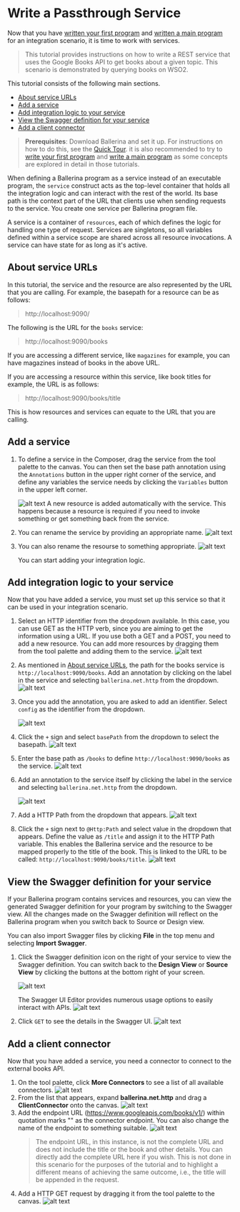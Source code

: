 # Write a Passthrough Service

Now that you have [written your first program](../first-program.md) and [written a main program](../main-program.md) for an integration scenario, it is time to work with services.

> This tutorial provides instructions on how to write a REST service that uses the Google Books API to get books about a given topic. This scenario is demonstrated by querying books on WSO2.

This tutorial consists of the following main sections.

- [About service URLs](about-service-urls)
- [Add a service](add-a-service)
- [Add integration logic to your service](add-integration-logic-to-your-service)
- [View the Swagger definition for your service](view-the-swagger-definition-for-your-service)
- [Add a client connector](add-a-client-connector)

> **Prerequisites**: Download Ballerina and set it up. For instructions on how to do this, see the [Quick Tour](../quick-tour.md). it is also recommended to try to [write your first program](../first-program.md) and [write a main program](../main-program.md) as some concepts are explored in detail in those tutorials.

When defining a Ballerina program as a service instead of an executable program, the `service` construct acts as the top-level container that holds all the integration logic and can interact with the rest of the world. Its base path is the context part of the URL that clients use when sending requests to the service. You create one service per Ballerina program file.

A service is a container of `resources`, each of which defines the logic for handling one type of request. Services are singletons, so all variables defined within a service scope are shared across all resource invocations. A service can have state for as long as it's active.

## About service URLs

In this tutorial, the service and the resource are also represented by the URL that you are calling. For example, the basepath for a resource can be as follows: 

> http://localhost:9090/

The following is the URL for the `books` service:

> http://localhost:9090/books

If you are accessing a different service, like `magazines` for example, you can have magazines instead of books in the above URL.

If you are accessing a resource within this service, like book titles for example, the URL is as follows:

> http://localhost:9090/books/title

This is how resources and services can equate to the URL that you are calling.

## Add a service

1. To define a service in the Composer, drag the service from the tool palette to the canvas. You can then set the base path annotation using the `Annotations` button in the upper right corner of the service, and define any variables the service needs by clicking the `Variables` button in the upper left corner. 

    ![alt text](../images/AddService.gif)
    A new resource is added automatically with the service. This happens because a resource is required if you need to invoke something or get something back from the service. 
1. You can rename the service by providing an appropriate name.
    ![alt text](../images/ServiceName.png)
1. You can also rename the resourse to something appropriate.
    ![alt text](../images/ResourceName.png)
    
    You can start adding your integration logic.

## Add integration logic to your service

Now that you have added a service, you must set up this service so that it can be used in your integration scenario.

1. Select an HTTP identifier from the dropdown available. In this case, you can use GET as the HTTP verb, since you are aiming to get the information using a URL. If you use both a GET and a POST, you need to add a new resource. You can add more resources by dragging them from the tool palette and adding them to the service.
    ![alt text](../images/IdentifierHTTP.png)
1. As mentioned in [About service URLs](#about-service-URLs), the path for the books service is `http://localhost:9090/books`. Add an annotation by clicking on the label in the service and selecting `ballerina.net.http` from the dropdown.
    ![alt text](../images/AddAnnotation.png)
1. Once you add the annotation, you are asked to add an identifier. Select `config` as the identifier from the dropdown.

    ![alt text](../images/ConfigIdentifier.png)
1. Click the `+` sign and select `basePath` from the dropdown to select the basepath.
    ![alt text](../images/BasepathConfig.png)
1. Enter the base path as `/books` to define `http://localhost:9090/books` as the service.
    ![alt text](../images/BasePathBooksService.png)
1. Add an annotation to the service itself by clicking the label in the service and selecting `ballerina.net.http` from the dropdown.

    ![alt text](../images/AddAnnotation2.png)
1. Add a HTTP Path from the dropdown that appears.
    ![alt text](../images/AddPath.png)
1. Click the `+` sign next to `@Http:Path` and select value in the dropdown that appears. Define the value as `/title` and assign it to the HTTP Path variable. This enables the Ballerina service and the resource to be mapped properly to the title of the book. This is linked to the URL to be called: `http://localhost:9090/books/title`.
    ![alt text](../images/AddValuetoPath2.png)

## View the Swagger definition for your service

If your Ballerina program contains services and resources, you can view the generated Swagger definition for your program by switching to the Swagger view. All the changes made on the Swagger definition will reflect on the Ballerina program when you switch back to Source or Design view.

You can also import Swagger files by clicking **File** in the top menu and selecting **Import Swagger**.

1. Click the Swagger definition icon on the right of your service to view the Swagger definition. You can switch back to the **Design View** or **Source View** by clicking the buttons at the bottom right of your screen.

    ![alt text](../images/SwaggerView.png)
    
    The Swagger UI Editor provides numerous usage options to easily interact with APIs.
    ![alt text](../images/SwaggerUI.png)
1. Click `GET` to see the details in the Swagger UI.
    ![alt text](../images/SwaggerGET.png)

## Add a client connector

Now that you have added a service, you need a connector to connect to the external books API.

1. On the tool palette, click **More Connectors** to see a list of all available connectors.
    ![alt text](../images/MoreConnectors.png)
1. From the list that appears, expand **ballerina.net.http** and drag a **ClientConnector** onto the canvas.
    ![alt text](../images/addConnector.gif)
1. Add the endpoint URL (https://www.googleapis.com/books/v1/) within quotation marks "" as the connector endpoint. You can also change the name of the endpoint to something suitable.
    ![alt text](../images/endpointURL.png)
    > The endpoint URL, in this instance, is not the complete URL and does not include the title or the book and other details. You can directly add the complete URL here if you wish. This is not done in this scenario for the purposes of the tutorial and to highlight a different means of achieving the same outcome, i.e., the title will be appended in the request.
1. Add a HTTP GET request by dragging it from the tool palette to the canvas.
    ![alt text](../images/addGET.gif)

